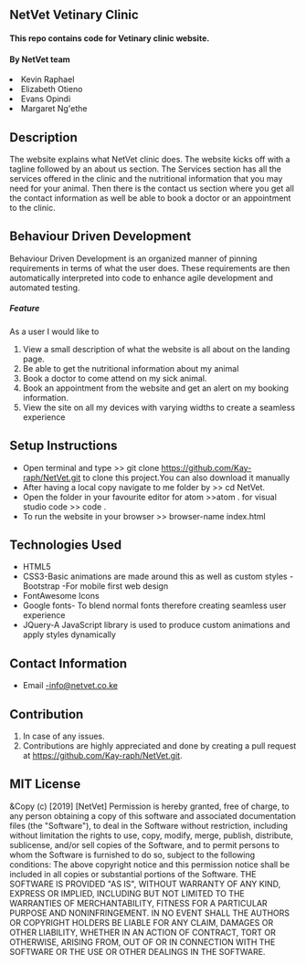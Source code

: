 ## NetVet Vetinary Clinic
#### This repo contains code for Vetinary clinic website.
#### By **NetVet team**
<li>Kevin Raphael</li>
<li>Elizabeth Otieno</li>
<li>Evans Opindi</li>
<li>Margaret Ng'ethe</li>

## Description
The website explains what NetVet clinic does. The website kicks off with a tagline followed by an about us section. The Services section has all the services offered in the clinic and the nutritional information that you may need for your animal. Then there is the contact us section where you get all the contact information as well be able to book a doctor or an appointment to the clinic.
## Behaviour Driven Development
Behaviour Driven Development is an organized manner of pinning requirements in terms of what the user does. These requirements are then automatically interpreted into code to enhance agile development and automated testing.
##### Feature
As a user I would like to
1. View a small description of what the website is all about on the landing page.
2. Be able to get the nutritional information about my animal
3. Book a doctor to come attend on my sick animal.
4. Book an appointment from the website and get an alert on my booking information.
5. View the site on all my devices with varying widths to create a seamless experience
## Setup Instructions
- Open terminal and type >> git clone https://github.com/Kay-raph/NetVet.git to clone this project.You can also download it manually
- After having a local copy navigate to me folder by >> cd NetVet.
- Open the folder in your favourite editor for atom >>atom . for visual studio code >> code .
- To run the website in your browser >> browser-name index.html
## Technologies Used
- HTML5
- CSS3-Basic animations are made around this as well as custom styles
-Bootstrap -For mobile first web design
- FontAwesome Icons
- Google fonts- To blend normal fonts therefore creating seamless user experience
- JQuery-A JavaScript library is used to produce custom animations and apply styles dynamically
## Contact Information
- Email -info@netvet.co.ke
## Contribution
1. In case of any issues.
2. Contributions are highly appreciated and done by creating a pull request at https://github.com/Kay-raph/NetVet.git.
## MIT License
<p>&Copy (c) [2019] [NetVet]
Permission is hereby granted, free of charge, to any person obtaining a copy
of this software and associated documentation files (the "Software"), to deal
in the Software without restriction, including without limitation the rights
to use, copy, modify, merge, publish, distribute, sublicense, and/or sell
copies of the Software, and to permit persons to whom the Software is
furnished to do so, subject to the following conditions:
The above copyright notice and this permission notice shall be included in all
copies or substantial portions of the Software.
THE SOFTWARE IS PROVIDED "AS IS", WITHOUT WARRANTY OF ANY KIND, EXPRESS OR
IMPLIED, INCLUDING BUT NOT LIMITED TO THE WARRANTIES OF MERCHANTABILITY,
FITNESS FOR A PARTICULAR PURPOSE AND NONINFRINGEMENT. IN NO EVENT SHALL THE
AUTHORS OR COPYRIGHT HOLDERS BE LIABLE FOR ANY CLAIM, DAMAGES OR OTHER
LIABILITY, WHETHER IN AN ACTION OF CONTRACT, TORT OR OTHERWISE, ARISING FROM,
OUT OF OR IN CONNECTION WITH THE SOFTWARE OR THE USE OR OTHER DEALINGS IN THE
SOFTWARE.